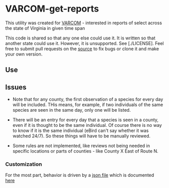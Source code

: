 # VARCOM-get-reports

This utility was created for [VARCOM](https://www.virginiabirds.org/varcom) - interested in reports of select across the state of Virginia in  given time span

This code is shared so that any one else could use it. It is written so that another state could use it. However, it is unsupported. See [./LICENSE]. Feel free to submit pull requests on the [source]([https://github.com/gbabineau/VARCOM-get-reports]) to fix bugs or clone it and make your own version.

## Use


## Issues

* Note that for any county, the first observation of a species for every day will be included. THis means, for example, if two individuals of the same species are seen in the same day, only one will be listed.

* There will be an entry for every day that a species is seen in a county, even if it is thought to be the same individual. Of course there is no way to know if it is the same individual (eBird can't say whether it was watched 24/7). So these things will have to be manually reviewed.

* Some rules are not implemented, like reviews not being needed in specific locations or parts of counties - like County X East of Route N.

### Customization

For the most part, behavior is driven by a [json file](get_reports/data/varcom_review_species.json) which is documented [here](docs\review_species_json_description.md)
